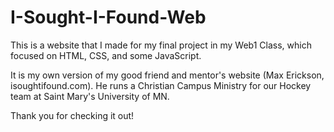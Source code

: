 # I-Sought-I-Found-Web

This is a website that I made for my final project in my Web1 Class, which focused on HTML, CSS, and some JavaScript. 

It is my own version of my good friend and mentor's website (Max Erickson, isoughtifound.com).
He runs a Christian Campus Ministry for our Hockey team at Saint Mary's University of MN.

Thank you for checking it out!
